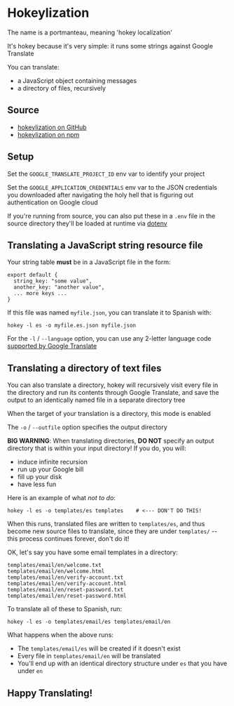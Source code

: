 Hokeylization
=============
The name is a portmanteau, meaning 'hokey localization'

It's hokey because it's very simple: it runs some strings against Google Translate

You can translate:
* a JavaScript object containing messages
* a directory of files, recursively

## Source
* [hokeylization on GitHub](https://github.com/cobbzilla/hokeylization)
* [hokeylization on npm](https://www.npmjs.com/package/hokeylization)

## Setup
Set the `GOOGLE_TRANSLATE_PROJECT_ID` env var to identify your project

Set the `GOOGLE_APPLICATION_CREDENTIALS` env var to the JSON credentials you downloaded
after navigating the holy hell that is figuring out authentication on Google cloud

If you're running from source, you can also put these in a `.env` file in the source directory
they'll be loaded at runtime via [dotenv](https://www.npmjs.com/package/dotenv)

## Translating a JavaScript string resource file
Your string table **must** be in a JavaScript file in the form:

    export default {
      string_key: "some value",
      another_key: "another value",
      ... more keys ...
    }

If this file was named `myfile.json`, you can translate it to Spanish with:

    hokey -l es -o myfile.es.json myfile.json

For the `-l` / `--language` option, you can use any 2-letter language code
[supported by Google Translate](https://cloud.google.com/translate/docs/languages)

## Translating a directory of text files
You can also translate a directory, hokey will recursively visit every file
in the directory and run its contents through Google Translate, and save the output
to an identically named file in a separate directory tree

When the target of your translation is a directory, this mode is enabled

The `-o` / `--outfile` option specifies the output directory

**BIG WARNING**: When translating directories, **DO NOT** specify an output directory
that is within your input directory! If you do, you will:
* induce infinite recursion
* run up your Google bill
* fill up your disk
* have less fun

Here is an example of what *not to do*:

    hokey -l es -o templates/es templates    # <--- DON'T DO THIS!

When this runs, translated files are written to `templates/es`, and thus become new
source files to translate, since they are under `templates/` -- this process continues
forever, don't do it!

OK, let's say you have some email templates in a directory:

    templates/email/en/welcome.txt
    templates/email/en/welcome.html
    templates/email/en/verify-account.txt
    templates/email/en/verify-account.html
    templates/email/en/reset-password.txt
    templates/email/en/reset-password.html

To translate all of these to Spanish, run:

    hokey -l es -o templates/email/es templates/email/en

What happens when the above runs:
* The `templates/email/es` will be created if it doesn't exist
* Every file in `templates/email/en` will be translated
* You'll end up with an identical directory structure under `es` that you have under `en`

## Happy Translating!
